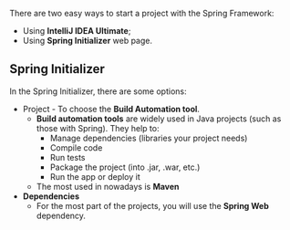 There are two easy ways to start a project with the Spring Framework:
 - Using **IntelliJ IDEA Ultimate**;
 - Using **Spring Initializer** web page.

## Spring Initializer

In the Spring Initializer, there are some options:
- Project - To choose the **Build Automation tool**.
	- **Build automation tools** are widely used in Java projects (such as those with Spring). They help to:
		- Manage dependencies (libraries your project needs)
	    - Compile code
	    - Run tests
	    - Package the project (into .jar, .war, etc.)
	    - Run the app or deploy it
	- The most used in nowadays is **Maven**
- **Dependencies**
	- For the most part of the projects, you will use the **Spring Web** dependency.